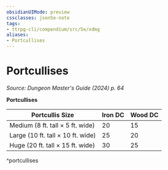 ```yaml
---
obsidianUIMode: preview
cssclasses: json5e-note
tags:
- ttrpg-cli/compendium/src/5e/xdmg
aliases:
- Portcullises
---
```

# Portcullises
*Source: Dungeon Master's Guide (2024) p. 64* 

**Portcullises**

| Portcullis Size | Iron DC | Wood DC |
|-----------------|---------|---------|
| Medium (8 ft. tall × 5 ft. wide) | 20 | 15 |
| Large (10 ft. tall × 10 ft. wide) | 25 | 20 |
| Huge (20 ft. tall × 15 ft. wide) | 30 | 25 |
^portcullises